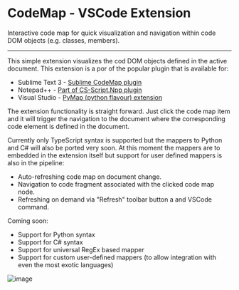 # CodeMap - VSCode Extension

Interactive code map for quick visualization and navigation within code DOM objects (e.g. classes, members).
<hr/>

This simple extension visualizes the cod DOM objects defined in the active document. This extension is a por of the popular plugin that is available for:
* Sublime Text 3 - [Sublime CodeMap plugin](https://github.com/oleg-shilo/sublime-codemap/blob/master/README.md)
* Notepad++ - [Part of CS-Script.Npp plugin](https://github.com/oleg-shilo/cs-script.npp/blob/master/README.md)
* Visual Studio - [PyMap (python flavour) extension](https://marketplace.visualstudio.com/items?itemName=OlegShilo.PyMap)

The extension functionality is straight forward. Just click the code map item and it will trigger the navigation to the document where the corresponding code element is defined in the document.

Currently only TypeScript syntax is supported but the mappers to Python and C# will also be ported very soon. At this moment the mappers are to embedded in the extension itself but support for user defined mappers is also in the pipeline:

* Auto-refreshing code map on document change.
* Navigation to code fragment associated with the clicked code map node.
* Refreshing on demand via "Refresh" toolbar button a and VSCode command.

Coming soon:
* Support for Python syntax
* Support for C# syntax
* Support for universal RegEx based mapper
* Support for custom user-defined mappers (to allow integration with even the most exotic languages) 

![image](https://raw.githubusercontent.com/oleg-shilo/codemap.vscode/master/resources/images/codemap_vscode.gif)



